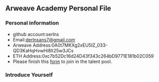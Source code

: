 ## Arweave Academy Personal File

### Personal information

- github account:serlns
- Email:derlnsans7@gmail.com
- Arweave Address:0A0t7MKXg2xEU5IZ_033-QD3KaHqHvwHi8lt25w3JCs
- ETH Address:0xc7b52Dc16d24D43f343c264bD9771E181b02C059
- Please finish this [form](https://docs.google.com/forms/d/e/1FAIpQLSfWA5fIIcBgmRppm3jNz5vmf9Mai_QMVil-2pO4r7YKn_Zhtw/viewform?usp=sf_link) to join in the talent pool.

### Introduce Yourself
